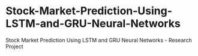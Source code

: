 # Stock-Market-Prediction-Using-LSTM-and-GRU-Neural-Networks
Stock Market Prediction Using LSTM and GRU Neural Networks - Research Project
